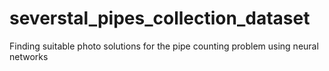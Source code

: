 # severstal_pipes_collection_dataset
Finding suitable photo solutions for the pipe counting problem using neural networks
